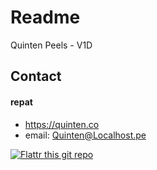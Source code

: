 Readme
======
Quinten Peels - V1D



## Contact
#### repat
* https://quinten.co
* email: Quinten@Localhost.pe

[![Flattr this git repo](http://api.flattr.com/button/flattr-badge-large.png)](https://flattr.com/submit/auto?user_id=repat&url=https://github.com/repat/README-template&title=README-template&language=&tags=github&category=software) 
